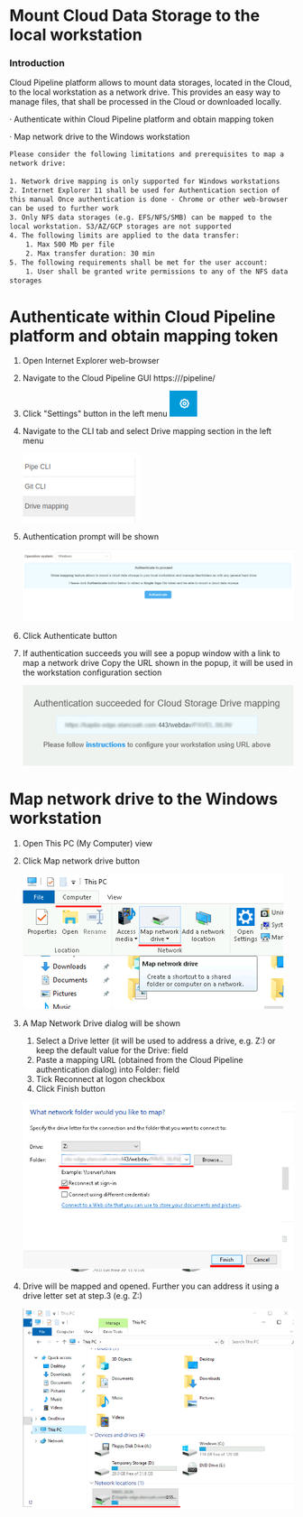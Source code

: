 # Mount Cloud Data Storage to the local workstation

### Introduction

Cloud Pipeline platform allows to mount data storages, located in the Cloud, to the local workstation as a network drive.
This provides an easy way to manage files, that shall be processed in the Cloud or downloaded locally.

· Authenticate within Cloud Pipeline platform and obtain mapping token

· Map network drive to the Windows workstation

~~~
Please consider the following limitations and prerequisites to map a network drive:

1. Network drive mapping is only supported for Windows workstations
2. Internet Explorer 11 shall be used for Authentication section of this manual Once authentication is done - Chrome or other web-browser can be used to further work
3. Only NFS data storages (e.g. EFS/NFS/SMB) can be mapped to the local workstation. S3/AZ/GCP storages are not supported
4. The following limits are applied to the data transfer:
    1. Max 500 Mb per file
    2. Max transfer duration: 30 min
5. The following requirements shall be met for the user account:
    1. User shall be granted write permissions to any of the NFS data storages
~~~

# Authenticate within Cloud Pipeline platform and obtain mapping token

1. Open Internet Explorer web-browser 
2. Navigate to the Cloud Pipeline GUI https://<cloud pipeline adress>/pipeline/
3. Click "Settings" button in the left menu ![CP_MappingStorages](attachments/MappingStorages_1.png)
4. Navigate to the CLI tab and select Drive mapping section in the left menu

   ![CP_MappingStorages](attachments/MappingStorages_2.png)

5. Authentication prompt will be shown

   ![CP_MappingStorages](attachments/MappingStorages_3.png)

6. Click Authenticate button
7. If authentication succeeds you will see a popup window with a link to map a network drive Copy the URL shown in the popup, it will be used in the workstation configuration section

   ![CP_MappingStorages](attachments/MappingStorages_4.png)

# Map network drive to the Windows workstation

1. Open This PC (My Computer) view
2. Click Map network drive button

   ![CP_MappingStorages](attachments/MappingStorages_5.png)

3. A Map Network Drive dialog will be shown
    1. Select a Drive letter (it will be used to address a drive, e.g. Z:\) or keep the default value for the Drive: field
    2. Paste a mapping URL (obtained from the Cloud Pipeline authentication dialog) into Folder: field
    3. Tick Reconnect at logon checkbox
    4. Click Finish button

    ![CP_MappingStorages](attachments/MappingStorages_6.png)

4. Drive will be mapped and opened. Further you can address it using a drive letter set at step.3 (e.g. Z:\)

    ![CP_MappingStorages](attachments/MappingStorages_7.png)